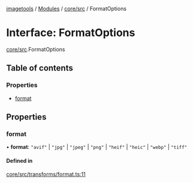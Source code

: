 [imagetools](../README.md) / [Modules](../modules.md) / [core/src](../modules/core_src.md) / FormatOptions

# Interface: FormatOptions

[core/src](../modules/core_src.md).FormatOptions

## Table of contents

### Properties

- [format](core_src.FormatOptions.md#format)

## Properties

### format

• **format**: ``"avif"`` \| ``"jpg"`` \| ``"jpeg"`` \| ``"png"`` \| ``"heif"`` \| ``"heic"`` \| ``"webp"`` \| ``"tiff"``

#### Defined in

[core/src/transforms/format.ts:11](https://github.com/JonasKruckenberg/imagetools/blob/04cb552/packages/core/src/transforms/format.ts#L11)
